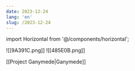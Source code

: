 ```yaml
---
date: 2023-12-24
lang: 'en'
slug: /2023-12-24
---
```


import Horizontal from '@/components/horizontal';

<Horizontal>

![[9A391C.png]]
![[485E0B.png]]

</Horizontal>

[[Project Ganymede|Ganymede]]
